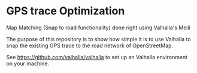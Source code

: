 # GPS trace Optimization
Map Matching (Snap to road functionality) done right using Valhalla's Meili

The purpose of this repository is to show how simple it is to use Valhalla to snap the existing GPS trace to the road network of OpenStreetMap.

See https://github.com/valhalla/valhalla to set up an Valhalla environment on your machine.

